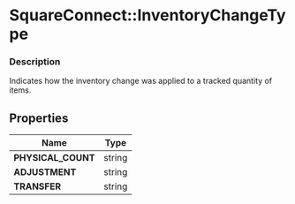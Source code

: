 # SquareConnect::InventoryChangeType

### Description

Indicates how the inventory change was applied to a tracked quantity of items.

## Properties
Name | Type
------------ | -------------
**PHYSICAL_COUNT** | string
**ADJUSTMENT** | string
**TRANSFER** | string


